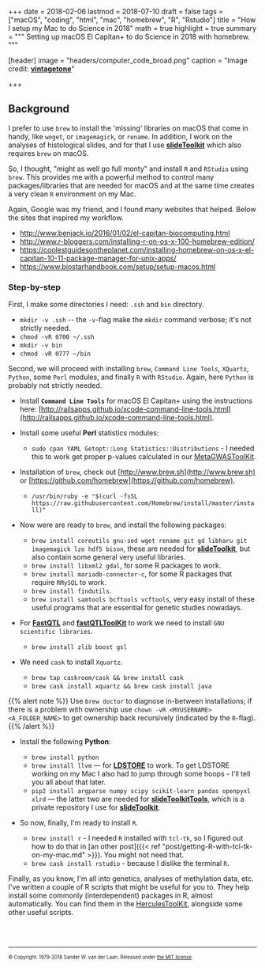+++
date = 2018-02-06
lastmod = 2018-07-10
draft = false
tags = ["macOS", "coding", "html", "mac", "homebrew", "R", "Rstudio"]
title = "How I setup my Mac to do Science in 2018"
math = true
highlight = true
summary = """
Setting up macOS El Capitan+ to do Science in 2018 with homebrew. 
"""

[header]
image = "headers/computer_code_broad.png"
caption = "Image credit: [**vintagetone**](https://www.shutterstock.com/g/vintagetone)"

+++

## Background

I prefer to use `brew` to install the 'missing' libraries on macOS that come in handy, like `weget`, or `imagemagick`, or `rename`. In addition, I work on the analyses of histological slides, and for that I use [**slideToolkit**](https://swvanderlaan.github.io/slideToolkit/) which also requires `brew` on macOS. 

So, I thought, "might as well go full monty" and install `R` and `RStudio` using `brew`. This provides me with a powerful method to control many packages/libraries that are needed for macOS and at the same time creates a very clean `R` environment on my Mac.

Again, Google was my friend, and I found many websites that helped. Below the sites that inspired my workflow.

   * http://www.benjack.io/2016/01/02/el-capitan-biocomputing.html
   * http://www.r-bloggers.com/installing-r-on-os-x-100-homebrew-edition/ 
   * https://coolestguidesontheplanet.com/installing-homebrew-on-os-x-el-capitan-10-11-package-manager-for-unix-apps/ 
   * https://www.biostarhandbook.com/setup/setup-macos.html

### Step-by-step

First, I make some directories I need: `.ssh` and `bin` directory.
   
   * `mkdir -v .ssh` -- the `-v`-flag make the `mkdir` command verbose; it's not strictly needed.
   * `chmod -vR 0700 ~/.ssh`
   * `mkdir -v bin`
   * `chmod -vR 0777 ~/bin`
   
Second, we will proceed with installing `brew`, `Command Line Tools`, `XQuartz`, `Python`, some `Perl` modules, and finally `R` with `RStudio`. Again, here `Python` is probably not strictly needed. 

   * Install **`Command Line Tools`** for macOS El Capitan+ using the instructions here: [http://railsapps.github.io/xcode-command-line-tools.html](http://railsapps.github.io/xcode-command-line-tools.html).
   * Install some useful **Perl** statistics modules:
   
       * `sudo cpan YAML Getopt::Long Statistics::Distributions` - I needed this to work get proper p-values calculated in our [MetaGWASToolKit](https://github.com/swvanderlaan/MetaGWASToolKit).
   
   * Installation of `brew`, check out [http://www.brew.sh](http://www.brew.sh) or [https://github.com/homebrew](https://github.com/homebrew).
   
       * `/usr/bin/ruby -e "$(curl -fsSL https://raw.githubusercontent.com/Homebrew/install/master/install)"`
   
   * Now were are ready to `brew`, and install the following packages:
       * `brew install coreutils gnu-sed wget rename git gd libharu git imagemagick lzo hdf5 bison`, these are needed for [**slideToolkit**](https://swvanderlaan.github.io/slideToolkit/), but also contain some general very useful libraries.
       * `brew install libxml2 gdal`, for some R packages to work.
       * `brew install mariadb-connector-c`, for some R packages that require `RMySQL` to work.
       * `brew install findutils`.
       * `brew install samtools bcftools vcftools`, very easy install of these useful programs that are essential for genetic studies nowadays.
   
   * For **[FastQTL](http://fastqtl.sourceforge.net)** and **[fastQTLToolKit](https://github.com/swvanderlaan/fastQTLToolKit)** to work we need to install `GNU scientific libraries`.
        * `brew install zlib boost gsl `
   
   * We need `cask` to install `Xquartz`. 
       * `brew tap caskroom/cask && brew install cask`
       * `brew cask install xquartz && brew cask install java`

{{% alert note %}}
Use `brew doctor` to diagnose in-between installations; if there is a problem with ownership use `chown -vR <MYUSERNAME> <A_FOLDER_NAME>` to get ownership back recursively (indicated by the `R`-flag).
{{% /alert %}}
   
   * Install the following **Python**:
       * `brew install python`
       * `brew install llvm` — for **[LDSTORE](http://www.christianbenner.com)** to work. To get LDSTORE working on my Mac I also had to jump through some hoops - I'll tell you all about that later.
       * `pip2 install argparse numpy scipy scikit-learn pandas openpyxl xlrd` — the latter two are needed for **[slideToolkitTools](https://github.com/swvanderlaan/slideToolkitTools)**, which is a private repository I use for [**slideToolkit**](https://swvanderlaan.github.io/slideToolkit/).
   
   * So now, finally, I'm ready to install `R`. 
       * `brew install r` - I needed `R` installed *with* `tcl-tk`, so I figured out how to do that in [an other post]({{< ref "post/getting-R-with-tcl-tk-on-my-mac.md" >}}). You might not need that.
       * `brew cask install rstudio` - because I dislike the terminal `R`.

Finally, as you know, I'm all into genetics, analyses of methylation data, etc. I've written a couple of R scripts that might be useful for you to. They help install some commonly (interdependent) packages in R, almost automatically. You can find them in the [HerculesToolKit](https://github.com/swvanderlaan/HerculesToolKit), alongside some other useful scripts.


</br></br>

----- 
<sub><sup>&copy; Copyright. 1979-2018 Sander W. van der Laan. Released under [the MIT license](http://opensource.org/licenses/MIT).</sup></sub>

